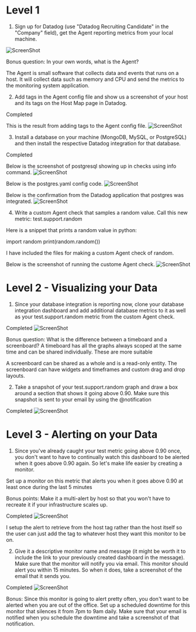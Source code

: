 # Level 1

1. Sign up for Datadog (use "Datadog Recruiting Candidate" in the "Company" field), get the Agent reporting metrics from your local machine.

![ScreenShot](/screenshots/Signup.png)

Bonus question: In your own words, what is the Agent?

   The Agent is small software that collects data and events that runs on a host. It will collect data such as memory and CPU and send the metrics to the monitoring system application.

2. Add tags in the Agent config file and show us a screenshot of your host and its tags on the Host Map page in Datadog.

Completed

This is the result from adding tags to the Agent config file.
![ScreenShot](/screenshots/Tags.png)

3. Install a database on your machine (MongoDB, MySQL, or PostgreSQL) and then install the respective Datadog integration for that database.

Completed

Below is the screenshot of postgresql showing up in checks using info command.
![ScreenShot](/screenshots/Postgresql1.png)

Below is the postgres.yaml config code.
![ScreenShot](/screenshots/Postgresql2.png)

Below is the confirmation from the Datadog application that postgres was integrated.
![ScreenShot](/screenshots/Postgresql3.png)

4. Write a custom Agent check that samples a random value. Call this new metric: test.support.random

Here is a snippet that prints a random value in python:

import random
print(random.random())

I have included the files for making a custom Agent check of random. 

Below is the screenshot of running the custome Agent check.
![ScreenShot](/screenshots/RandomCheck.png)

# Level 2 - Visualizing your Data

1. Since your database integration is reporting now, clone your database integration dashboard and add additional database metrics to it as well as your test.support.random metric from the custom Agent check.

Completed
![ScreenShot](/screenshots/ScreenboardClone.png)

Bonus question: What is the difference between a timeboard and a screenboard?
   A timeboard has all the graphs always scoped at the same time and can be shared individually. These are more suitable 

   A screenboard can be shared as a whole and is a read-only entity. The screenboard can have widgets and timeframes and custom drag and drop layouts.

2. Take a snapshot of your test.support.random graph and draw a box around a section that shows it going above 0.90. Make sure this snapshot is sent to your email by using the @notification

Completed
![ScreenShot](/screenshots/MonitorRandomGraph.png)

# Level 3 - Alerting on your Data

1. Since you've already caught your test metric going above 0.90 once, you don't want to have to continually watch this dashboard to be alerted when it goes above 0.90 again. So let's make life easier by creating a monitor.

Set up a monitor on this metric that alerts you when it goes above 0.90 at least once during the last 5 minutes

Bonus points: Make it a multi-alert by host so that you won't have to recreate it if your infrastructure scales up.

Completed
![ScreenShot](/screenshots/HostAlert.png)

   I setup the alert to retrieve from the host tag rather than the host itself so the user can just add the tag to whatever host they want this monitor to be on.


2. Give it a descriptive monitor name and message (it might be worth it to include the link to your previously created dashboard in the message). Make sure that the monitor will notify you via email.
This monitor should alert you within 15 minutes. So when it does, take a screenshot of the email that it sends you.

Completed
![ScreenShot](/screenshots/DatadogEmail.png)

Bonus: Since this monitor is going to alert pretty often, you don't want to be alerted when you are out of the office. Set up a scheduled downtime for this monitor that silences it from 7pm to 9am daily. Make sure that your email is notified when you schedule the downtime and take a screenshot of that notification.


